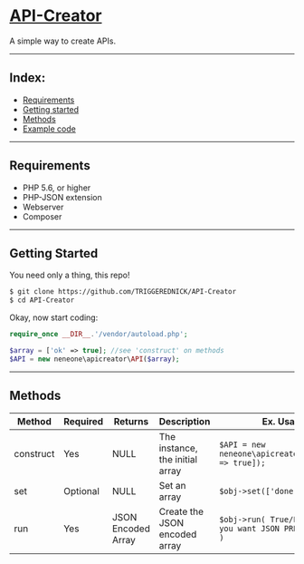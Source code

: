 # [API-Creator](https://github.com/Neneone/API-Creator)
A simple way to create APIs.

---
## Index:
* [Requirements](#requirements)
* [Getting started](#getting-started)
* [Methods](#methods)
* [Example code](https://github.com/TRIGGEREDNICK/API-Creator/blob/master/example.php)
---
## Requirements
* PHP 5.6, or higher
* PHP-JSON extension
* Webserver
* Composer
---
## Getting Started
You need only a thing, this repo!
```bash
$ git clone https://github.com/TRIGGEREDNICK/API-Creator
$ cd API-Creator
```
Okay, now start coding:
```php
require_once __DIR__.'/vendor/autoload.php';

$array = ['ok' => true]; //see 'construct' on methods
$API = new neneone\apicreator\API($array);
```
---
## Methods
|Method|Required|Returns|Description|Ex. Usage|
|------|--------|-------|-----------|---------|
|construct|Yes|NULL|The instance, the initial array|`$API = new neneone\apicreator\API(['ok' => true]);`|
|set|Optional|NULL|Set an array|`$obj->set(['done' => true]);`|
|run|Yes|JSON Encoded Array|Create the JSON encoded array|`$obj->run( True/False (if you want JSON PRETTY PRINT) )`|